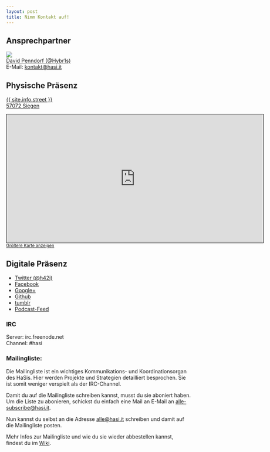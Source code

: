 ```yaml
---
layout: post
title: Nimm Kontakt auf!
---
```

## Ansprechpartner
![](/images/180px-Der_Hybr1s.jpg)  
[David Penndorf (@Hybr1s)](http://hasi.it/wiki/Benutzer:Hybr1s)  
E-Mail: <a href="mailto:kontakt@hasi.it">kontakt@hasi.it</a>
  
## Physische Präsenz
  
<a href="http://www.openstreetmap.org/?lat=50.8690655&lon=8.0046585&zoom=18&layers=M&mlat=50.86921&mlon=8.00490" target="_blank">{{ site.info.street }} <br /> 57072 Siegen </a>  
  
<iframe width="700" height="350" frameborder="0" scrolling="no" marginheight="0" marginwidth="0" src="http://www.openstreetmap.org/export/embed.html?bbox=8.00375,50.86801,8.00722,50.8698&amp;layer=mapnik&amp;marker=50.86918,8.00489" style="border: 1px solid black"></iframe><br /><small><a href="http://www.openstreetmap.org/?lat=50.868905&amp;lon=8.005485&amp;zoom=18&amp;layers=M&amp;mlat=50.86918&amp;mlon=8.00489">Gr&#246;&#223;ere Karte anzeigen</a></small>
  
 
## Digitale Präsenz 
   
* [Twitter (@h42i)](http://twitter.com/h42i)
* [Facebook](https://www.facebook.com/pages/H42i/205372236255814)
* [Google+](https://plus.google.com/110841244355299176140/posts)
* [Github](https://www.github.com/h42i)
* [tumblr](http://h42i.tumblr.com/)
* [Podcast-Feed](http://hasi.it/episodes.mp3.rss)
  
### IRC
  
Server: irc.freenode.net  
Channel: #hasi
  
### Mailingliste:
  
Die Mailingliste ist ein wichtiges Kommunikations- und Koordinationsorgan des HaSis. Hier werden Projekte und Strategien detailliert besprochen. Sie ist somit weniger verspielt als der IRC-Channel.  
  
Damit du auf die Mailingliste schreiben kannst, musst du sie aboniert haben. Um die Liste zu abonieren, schickst du einfach eine Mail an E-Mail an <a href="mailto:alle-subscribe@hasi.it"><alle-subscribe@hasi.it></a>.   
  
Nun kannst du selbst an die Adresse <a href="mailto:alle@hasi.it"><alle@hasi.it></a> schreiben und damit auf die Mailingliste posten.  
  
Mehr Infos zur Mailingliste und wie du sie wieder abbestellen kannst, findest du im [Wiki](http://hasi.it/wiki/Mailingliste).
